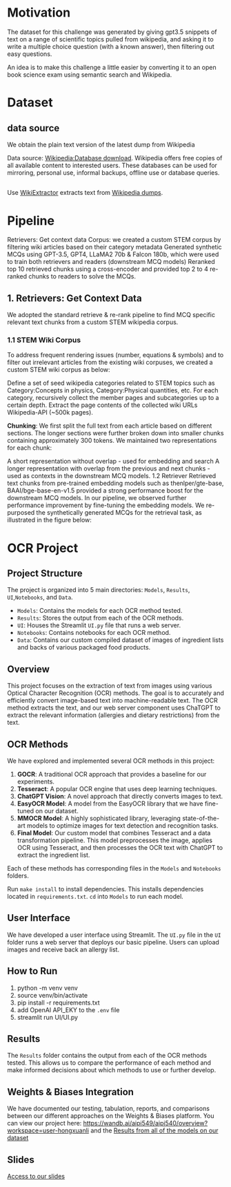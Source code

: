 # Motivation


The dataset for this challenge was generated by giving gpt3.5 snippets of text on a range of scientific topics pulled from wikipedia, and asking it to write a multiple choice question (with a known answer), then filtering out easy questions.

An idea is to make this challenge a little easier by converting it to an open book science exam using semantic search and Wikipedia.

# Dataset

## data source
We obtain the plain text version of the latest dump from Wikipedia

Data source: [Wikipedia:Database download](https://en.wikipedia.org/wiki/Wikipedia:Database_download#). Wikipedia offers free copies of all available content to interested users. These databases can be used for mirroring, personal use, informal backups, offline use or database queries.

## 

Use [WikiExtractor](https://github.com/attardi/wikiextractor/wiki) extracts text from [Wikipedia dumps](https://dumps.wikimedia.org/). 


# Pipeline 


Retrievers: Get context data
Corpus: we created a custom STEM corpus by filtering wiki articles based on their category metadata
Generated synthetic MCQs using GPT-3.5, GPT4, LLaMA2 70b & Falcon 180b, which were used to train both retrievers and readers (downstream MCQ models)
Reranked top 10 retrieved chunks using a cross-encoder and provided top 2 to 4 re-ranked chunks to readers to solve the MCQs.

## 1. Retrievers: Get Context Data
We adopted the standard retrieve & re-rank pipeline to find MCQ specific relevant text chunks from a custom STEM wikipedia corpus.

### 1.1 STEM Wiki Corpus
To address frequent rendering issues (number, equations & symbols) and to filter out irrelevant articles from the existing wiki corpuses, we created a custom STEM wiki corpus as below:

Define a set of seed wikipedia categories related to STEM topics such as Category:Concepts in physics, Category:Physical quantities, etc.
For each category, recursively collect the member pages and subcategories up to a certain depth.
Extract the page contents of the collected wiki URLs Wikipedia-API (~500k pages).

**Chunking**: We first split the full text from each article based on different sections. The longer sections were further broken down into smaller chunks containing approximately 300 tokens. We maintained two representations for each chunk:

A short representation without overlap - used for embedding and search
A longer representation with overlap from the previous and next chunks - used as contexts in the downstream MCQ models.
1.2 Retriever
Retrieved text chunks from pre-trained embedding models such as thenlper/gte-base, BAAI/bge-base-en-v1.5 provided a strong performance boost for the downstream MCQ models. In our pipeline, we observed further performance improvement by fine-tuning the embedding models. We re-purposed the synthetically generated MCQs for the retrieval task, as illustrated in the figure below:



# OCR Project

## Project Structure
The project is organized into 5 main directories: `Models`, `Results`, `UI`,`Notebooks`, and `Data`.

- `Models`: Contains the models for each OCR method tested.
- `Results`: Stores the output from each of the OCR methods.
- `UI`: Houses the Streamlit `UI.py` file that runs a web server.
- `Notebooks`: Contains notebooks for each OCR method.
- `Data`: Contains our custom compiled dataset of images of ingredient lists and backs of various packaged food products.

## Overview
This project focuses on the extraction of text from images using various Optical Character Recognition (OCR) methods. The goal is to accurately and efficiently convert image-based text into machine-readable text. The OCR method extracts the text, and our web server component uses ChaTGPT to extract the relevant information (allergies and dietary restrictions) from the text.

## OCR Methods
We have explored and implemented several OCR methods in this project:

1. **GOCR**: A traditional OCR approach that provides a baseline for our experiments.
2. **Tesseract**: A popular OCR engine that uses deep learning techniques.
3. **ChatGPT Vision**: A novel approach that directly converts images to text.
4. **EasyOCR Model**: A model from the EasyOCR library that we have fine-tuned on our dataset.
5. **MMOCR Model**: A highly sophisticated library, leveraging state-of-the-art models to optimize images for text detection and recognition tasks.
6. **Final Model**: Our custom model that combines Tesseract and a data transformation pipeline. This model preprocesses the image, applies OCR using Tesseract, and then processes the OCR text with ChatGPT to extract the ingredient list.

Each of these methods has corresponding files in the `Models` and `Notebooks` folders.

Run `make install` to install dependencies. This installs dependencies located in `requirements.txt`. `cd` into `Models` to run each model.

## User Interface
We have developed a user interface using Streamlit. The `UI.py` file in the `UI` folder runs a web server that deploys our basic pipeline. Users can upload images and receive back an allergy list.

## How to Run
1. python -m venv venv
2. source venv/bin/activate
3. pip install -r requirements.txt
4. add OpenAI API_EKY to the `.env` file
5. streamlit run UI/UI.py


## Results
The `Results` folder contains the output from each of the OCR methods tested. This allows us to compare the performance of each method and make informed decisions about which methods to use or further develop.

## Weights & Biases Integration
We have documented our testing, tabulation, reports, and comparisons between our different approaches on the Weights & Biases platform. You can view our project here: https://wandb.ai/aipi549/aipi540/overview?workspace=user-hongxuanli and the [Results from all of the models on our dataset](https://wandb.ai/aipi549/aipi540/reports/OCR-BenchMark--Vmlldzo2ODEwMjU2?accessToken=rr7c538ke1glhoocgq9zc1c12mxwon7i4rrqojrpef8hm7m6nfzh3s2u7f3f6q61)

## Slides
[Access to our slides](https://docs.google.com/presentation/d/15MNsctdNaPQHyF_QeDA81SoFeIv6plIoP98E4iScOr0/edit?usp=sharing)